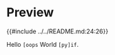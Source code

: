 # Preview

{{#include ../../README.md:24:26}}

<!-- intentionally -->
Hello `[oops` World `[py]if`.
